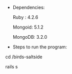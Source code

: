 * Dependencies:
  
  Ruby : 4.2.6
 
  Mongoid: 5.1.2
 
  MongoDB: 3.2.0


* Steps to run the program:
  
cd /birds-saltside
  
  rails s
